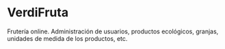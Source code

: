 # VerdiFruta
Frutería online. Administración de usuarios, productos ecológicos, granjas, unidades de medida de los productos, etc.
